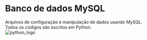 # Banco de dados MySQL
Arquivos de configuração e manipulação de dados usando MySQL.<br>
Todos os códigos são escritos em Python.<br>
![python_logo](https://user-images.githubusercontent.com/37816993/117586424-76fe1480-b0ee-11eb-94c9-4c46c962c90f.png)
